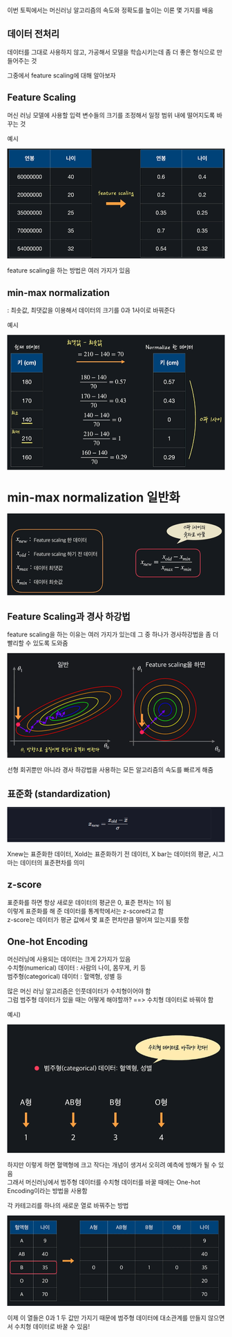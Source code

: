 이번 토픽에서는 머신러닝 알고리즘의 속도와 정확도를 높이는 이론 몇 가지를 배움  

## 데이터 전처리  
데이터를 그대로 사용하지 않고, 가공해서 모델을 학습시키는데 좀 더 좋은 형식으로 만들어주는 것   

그중에서 feature scaling에 대해 알아보자  

## Feature Scaling 
 머신 러닝 모델에 사용할 입력 변수들의 크기를 조정해서 일정 범위 내에 떨어지도록 바꾸는 것    

예시  


![](/image.png/05.1.PNG)

feature scaling을 하는 방법은 여러 가지가 있음  
## min-max normalization  
: 최솟값, 최댓값을 이용해서 데이터의 크기를 0과 1사이로 바꿔준다  

예시    

![](/image.png/05.2.PNG)

# min-max normalization 일반화  

![](/image.png/05.3.PNG)  


## Feature Scaling과 경사 하강법  

feature scaling을 하는 이유는 여러 가지가 있는데 그 중 하나가 경사하강법을 좀 더 빨리할 수 있도록 도와줌   

![](/image.png/05.4.PNG)  

선형 회귀뿐만 아니라 경사 하강법을 사용하는 모든 알고리즘의 속도를 빠르게 해줌   

## 표준화 (standardization)  

![](/image.png/05.5.PNG)  


Xnew는 표준화한 데이터, Xold는 표준화하기 전 데이터, X bar는 데이터의 평균, 시그마는 데이터의 표준편차를 의미  

## z-score  

표준화를 하면 항상 새로운 데이터의 평균은 0, 표준 편차는 1이 됨   
이렇게 표준화를 해 준 데이터를 통계학에서는 z-score라고 함     
z-score는 데이터가 평균 값에서 몇 표준 편차만큼 떨어져 있는지를 뜻함    

## One-hot Encoding 

머신러닝에 사용되는 데이터는 크게 2가지가 있음  
수치형(numerical) 데이터 : 사람의 나이, 몸무게, 키 등    
범주형(categorical) 데이터 : 혈액형, 성별 등    

많은 머신 러닝 알고리즘은 인풋데이터가 수치형이어야 함   
그럼 범주형 데이터가 있을 때는 어떻게 해야할까?  ==> 수치형 데이터로 바꿔야 함  

예시)    

![](/image.png/05.6.PNG)   


하지만 이렇게 하면 혈액형에 크고 작다는 개념이 생겨서 오히려 예측에 방해가 될 수 있음    
그래서 머신러닝에서 범주형 데이터를 수치형 데이터를 바꿀 때에는 One-hot Encoding이라는   방법을 사용함   

각 카테고리를 하나의 새로운 열로 바꿔주는 방법  

![](/image.png/05.7.PNG)  


이제 이 열들은 0과 1 두 값만 가지기 때문에 범주형 데이터에 대소관계를 만들지 않으면서 수치형 데이터로 바꿀 수 있음! 
